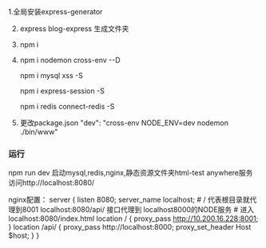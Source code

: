 1.全局安装express-generator

2. express blog-express 生成文件夹

3. npm i   

4. npm i nodemon cross-env --D  

   npm i mysql xss -S

   npm i express-session -S 

    npm i redis connect-redis -S

5. 更改package.json  "dev": "cross-env NODE_ENV=dev nodemon ./bin/www"



### 运行
npm run dev
启动mysql,redis,nginx,静态资源文件夹html-test anywhere服务 访问http://localhost:8080/

nginx配置：
server {
        listen       8080;
        server_name  localhost;
	# / 代表根目录就代理到8001 localhost:8080/api/ 接口代理到 localhost8000的NODE服务
	# 进入localhost:8080/index.html 
        location / {
           proxy_pass  http://10.200.16.228:8001;
        }
	location /api/ {
           proxy_pass  http://localhost:8000;
	   proxy_set_header Host $host;
        }
    }